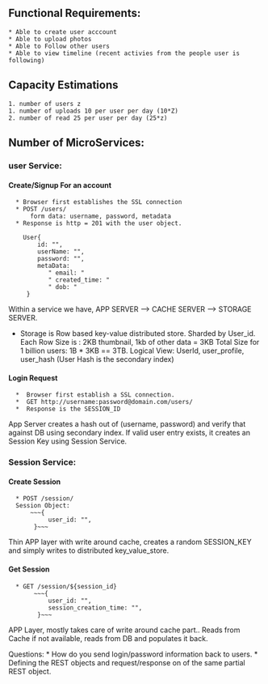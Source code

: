 ## Functional Requirements:
    * Able to create user acccount
    * Able to upload photos
    * Able to Follow other users
    * Able to view timeline (recent activies from the people user is following) 
## Capacity Estimations
    1. number of users z
    1. number of uploads 10 per user per day (10*Z)
    2. number of read 25 per user per day (25*z) 

## Number of MicroServices:
### user Service:
   #### Create/Signup For an account
      * Browser first establishes the SSL connection 
      * POST /users/
          form data: username, password, metadata
      * Response is http = 201 with the user object. 
   ~~~
       User{
           id: "",
           userName: "", 
           password: "", 
           metaData: 
              " email: " 
              " created_time: " 
              " dob: "
        }
   ~~~   
   Within a service we have, APP SERVER --> CACHE SERVER --> STORAGE SERVER. 
  * Storage is Row based key-value distributed store. Sharded by User_id. 
       Each Row Size is : 2KB thumbnail, 1kb of other data = 3KB 
       Total Size for 1 billion users: 1B * 3KB == 3TB. 
       Logical View: UserId, user_profile, user_hash (User Hash is the secondary index) 
   #### Login Request
      *  Browser first establish a SSL connection. 
      *  GET http://username:password@domain.com/users/
      *  Response is the SESSION_ID
   App Server creates a hash out of (username, password) and verify that against DB using secondary index. 
   If valid user entry exists, it creates an Session Key using Session Service. 
   
### Session Service:
   #### Create Session
      * POST /session/
      Session Object:
          ~~~{
               user_id: "",
           }~~~
   Thin APP layer with write around cache, creates a random SESSION_KEY and simply writes to distributed key_value_store. 
   #### Get Session
      * GET /session/${session_id}
           ~~~{
               user_id: "",
               session_creation_time: "",
            }~~~
   APP Layer, mostly takes care of write around cache part.. Reads from Cache if not available, reads from DB and populates it back. 
   
 Questions: 
    * How do you send login/password information back to users. 
    * Defining the REST objects and request/response on of the same partial REST object.
